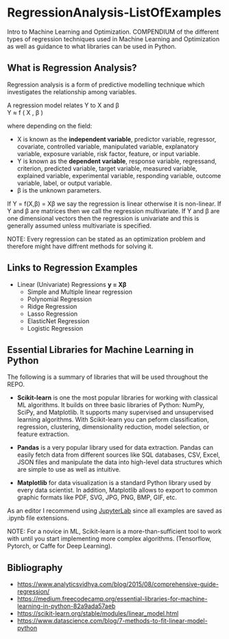 # RegressionAnalysis-ListOfExamples
Intro to Machine Learning and Optimization. COMPENDIUM of the different types of regression techniques used in Machine Learning and Optimization as well as guidance to what libraries can be used in Python.

## What is Regression Analysis?
Regression analysis is a form of predictive modelling technique which investigates the relationship among variables. 

A regression model relates Y to X and β <br> 
Y ≈ f ( X , β ) 

where depending on the field: <br>
- X is known as the **independent variable**, predictor variable, regressor, covariate, controlled variable, manipulated variable, explanatory variable, exposure variable, risk factor, feature, or input variable.
- Y is known as the **dependent variable**, response variable, regressand, criterion, predicted variable, target variable, measured variable, explained variable, experimental variable, responding variable, outcome variable, label, or output variable.
- β  is the unknown parameters.

If Y = f(X,β) = Xβ we say the regression is linear otherwise it is non-linear. If Y and β are matrices then we call the regression multivariate. If Y and β are one dimensional vectors then the regression is univariate and this is generally assumed unless multivariate is specified.

NOTE: Every regression can be stated as an optimization problem and therefore might have diffrent methods for solving it.

## Links to Regression Examples
- Linear (Univariate) Regressions **y = Xβ**
    - Simple and Multiple linear regression
    - Polynomial Regression    
    - Ridge Regression
    - Lasso Regression
    - ElasticNet Regression
    - Logistic Regression

## Essential Libraries for Machine Learning in Python
The following is a summary of libraries that will be used throughout the REPO. 

- **Scikit-learn** is one the most popular libraries for working with classical ML algorithms. It builds on three basic libraries of Python: NumPy, SciPy, and Matplotlib.  It supports many supervised and unsupervised learning algorithms. With Scikit-learn you can peform classification, regression, clustering, dimensionality reduction, model selection, or feature extraction.

- **Pandas** is a very popular library used for data extraction. Pandas can easily fetch data from different sources like SQL databases, CSV, Excel, JSON files and manipulate the data into high-level data structures which are simple to use as well as intuitive.

- **Matplotlib** for data visualization is a standard Python library used by every data scientist. In addition, Matplotlib allows to export to common graphic formats like PDF, SVG, JPG, PNG, BMP, GIF, etc.

As an editor I recommend using [JupyterLab](https://jupyterlab.readthedocs.io/en/stable/getting_started/overview.html#) since all examples are saved as .ipynb file extensions.

NOTE: For a novice in ML, Scikit-learn is a more-than-sufficient tool to work with until you start implementing more complex algorithms. (Tensorflow, Pytorch, or Caffe for Deep Learning).

## Bibliography
- https://www.analyticsvidhya.com/blog/2015/08/comprehensive-guide-regression/
- https://medium.freecodecamp.org/essential-libraries-for-machine-learning-in-python-82a9ada57aeb
- https://scikit-learn.org/stable/modules/linear_model.html
- https://www.datascience.com/blog/7-methods-to-fit-linear-model-python